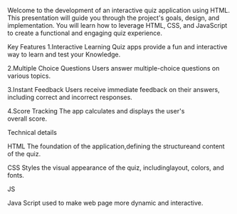 Welcome to the development of an interactive quiz 
application  using HTML.
This presentation will guide you through the project's
 goals, design, and implementation.
You will learn how to leverage HTML, CSS, and
   JavaScript to create a functional and engaging quiz
   experience.


Key Features
1.Interactive Learning
    Quiz apps provide a fun and interactive way to learn and test your 
     Knowledge.

2.Multiple Choice Questions
     Users answer multiple-choice questions on various topics.

3.Instant Feedback
     Users receive immediate feedback on their answers, including
     correct and incorrect responses.  

4.Score Tracking
        The app calculates and displays the user's   
        overall score.


Technical details

HTML
The foundation of the
application,defining the 
structureand content of 
the quiz.

CSS
Styles the visual
appearance of the quiz,
includinglayout, colors,
and fonts.

JS

Java Script used to make web page more dynamic and interactive.






